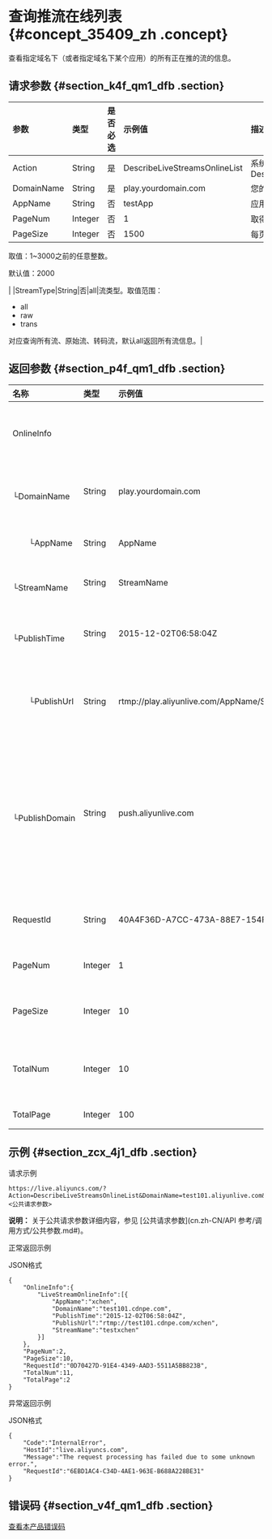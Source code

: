 # 查询推流在线列表 {#concept_35409_zh .concept}

查看指定域名下（或者指定域名下某个应用）的所有正在推的流的信息。

## 请求参数 {#section_k4f_qm1_dfb .section}

|参数|类型|是否必选|示例值|描述|
|:-|:-|:---|:--|:-|
|Action|String|是|DescribeLiveStreamsOnlineList|系统规定参数。取值：DescribeLiveStreamsOnlineList|
|DomainName|String|是|play.yourdomain.com|您的加速域名。|
|AppName|String|否|testApp|应用名称。|
|PageNum|Integer|否|1|取得第几页，默认1。|
|PageSize|Integer|否|1500| 每页大小，最大3000。

 取值：1~3000之前的任意整数。

 默认值：2000

 |
|StreamType|String|否|all|流类型。取值范围：

-   all
-   raw
-   trans

对应查询所有流、原始流、转码流，默认all返回所有流信息。|

## 返回参数 {#section_p4f_qm1_dfb .section}

|名称|类型|示例值|描述|
|:-|:-|:--|:-|
|OnlineInfo| | |正在推送流的信息。|
|  └DomainName|String|play.yourdomain.com|流所属加速域名。|
|  └AppName|String|AppName|流所属应用名称。|
|  └StreamName|String|StreamName|流名称。|
|  └PublishTime|String|2015-12-02T06:58:04Z|开始推流时刻 UTC 时间。|
|  └PublishUrl|String|rtmp://play.aliyunlive.com/AppName/StreamName|推流完整 URL 地址。|
|  └PublishDomain|String|push.aliyunlive.com|直播推流域名，使用中心推流的可直接填写播放域名。|
|RequestId|String|40A4F36D-A7CC-473A-88E7-154F92242566|该条任务请求ID。|
|PageNum|Integer|1|分页的页码。|
|PageSize|Integer|10|每页显示的条数。|
|TotalNum|Integer|10|符合条件的总个数。|
|TotalPage|Integer|100|总页数。|

## 示例 {#section_zcx_4j1_dfb .section}

请求示例

```
https://live.aliyuncs.com/?Action=DescribeLiveStreamsOnlineList&DomainName=test101.aliyunlive.com&PageSize=10&PageNum=2&<公共请求参数> 
```

**说明：** 关于公共请求参数详细内容，参见 [公共请求参数](cn.zh-CN/API 参考/调用方式/公共参数.md#)。

正常返回示例

JSON格式

```
{
    "OnlineInfo":{
        "LiveStreamOnlineInfo":[{
            "AppName":"xchen",
            "DomainName":"test101.cdnpe.com",
            "PublishTime":"2015-12-02T06:58:04Z",
            "PublishUrl":"rtmp://test101.cdnpe.com/xchen",
            "StreamName":"testxchen"
        }]
    },
    "PageNum":2,
    "PageSize":10,
    "RequestId":"0D70427D-91E4-4349-AAD3-5511A5BB823B",
    "TotalNum":11,
    "TotalPage":2
}
```

异常返回示例

JSON格式

```
{
    "Code":"InternalError",
    "HostId":"live.aliyuncs.com",
    "Message":"The request processing has failed due to some unknown error.",
    "RequestId":"6EBD1AC4-C34D-4AE1-963E-B688A228BE31"
}
```

## 错误码 {#section_v4f_qm1_dfb .section}

[查看本产品错误码](https://error-center.aliyun.com/status/product/live)

